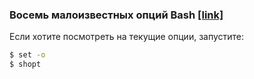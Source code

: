 ### Восемь малоизвестных опций Bash [[link]](https://habr.com/ru/post/452522/)


Если хотите посмотреть на текущие опции, запустите:
```sh
$ set -o
$ shopt
```
